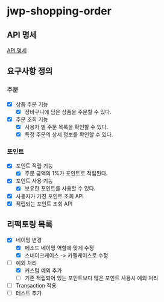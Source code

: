 # jwp-shopping-order

## API 명세

[API 명세](API.md)

## 요구사항 정의

### 주문

- [x] 상품 주문 기능
    - [x] 장바구니에 담은 상품을 주문할 수 있다.
- [x] 주문 조회 기능
    - [x] 사용자 별 주문 목록을 확인할 수 있다.
    - [x] 특정 주문의 상세 정보를 확인할 수 있다.

### 포인트

- [x] 포인트 적립 기능
    - [x] 주문 금액의 1%가 포인트로 적립된다.

- [x] 포인트 사용 기능
    - [x] 보유한 포인트를 사용할 수 있다.

- [x] 사용자가 가진 포인트 조회 API
- [x] 적립되는 포인트 조회 API

## 리팩토링 목록

- [x] 네이밍 변경
    - [x] 메소드 네이밍 역할에 맞게 수정
    - [x] 스네이크케이스 -> 카멜케이스로 수정
- [ ] 예외 처리
    - [x] 커스텀 예외 추가
    - [ ] 기존 적립되어 있는 포인트보다 많은 포인트 사용시 예외 처리
- [ ] Transaction 적용
- [ ] 테스트 추가
